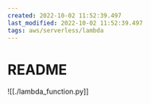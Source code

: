 ```yaml
---
created: 2022-10-02 11:52:39.497
last_modified: 2022-10-02 11:52:39.497
tags: aws/serverless/lambda 
---
```

# README

![[./lambda_function.py]]



